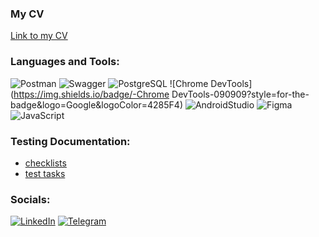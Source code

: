 ### My CV
[Link to my CV](https://hh.ru/resume/9bb8caffff01ce38ac0039ed1f324933424d75 "Ссылка на hh.ru")

### Languages and Tools:
![Postman](https://img.shields.io/badge/-Postman-090909?style=for-the-badge&logo=Postman&logoColor=FF6C37)
![Swagger](https://img.shields.io/badge/-Swagger-090909?style=for-the-badge&logo=Swagger&logoColor=85EA2D)
![PostgreSQL](https://img.shields.io/badge/-PostgreSQL-090909?style=for-the-badge&logo=PostgreSQL&logoColor=4169E1)
![Chrome DevTools](https://img.shields.io/badge/-Chrome DevTools-090909?style=for-the-badge&logo=Google&logoColor=4285F4)
![AndroidStudio](https://img.shields.io/badge/-AndroidStudio-090909?style=for-the-badge&logo=AndroidStudio&logoColor=3DDC84)
![Figma](https://img.shields.io/badge/-Figma-090909?style=for-the-badge&logo=Figma&logoColor=F24E1E)
![JavaScript](https://img.shields.io/badge/-JavaScript-090909?style=for-the-badge&logo=JavaScript&logoColor=E9D54D)

### Testing Documentation:
* [checklists](https://github.com/rakhmatullinea/checklists.git "Репозиторий с чек-листами")
* [test tasks](https://drive.google.com/drive/folders/1T973cQ8Hz6Grc4bdHPOV9oKBPh7DTmBh?usp=share_link "Тестовые задания, выполненные при поиске работы")

### Socials:
[![LinkedIn](https://img.shields.io/badge/-LinkedIn-090909?style=for-the-badge&logo=linkedin&logoColor=007BB6)](https://www.linkedin.com/in/эдгар-рахматуллин-0537aa263/)
[![Telegram](https://img.shields.io/badge/-Telegram-090909?style=for-the-badge&logo=telegram&logoColor=27A0D9)](https://t.me/edgar_QA_engineer)
